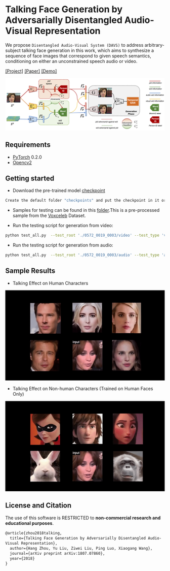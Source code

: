 # Talking Face Generation by Adversarially Disentangled Audio-Visual Representation

We propose `Disentangled Audio-Visual System (DAVS)` to address arbitrary-subject talking face generation in this work, which aims to synthesize a sequence of face images
that correspond to given speech semantics, conditioning on either an unconstrained speech audio or video.

[[Project]](https://liuziwei7.github.io/projects/TalkingFace) [[Paper]](https://arxiv.org/abs/1807.07860) [[Demo]](https://www.youtube.com/watch?v=-J2zANwdjcQ)

<img src='./misc/teaser.png' width=880>

## Requirements
* [PyTorch](https://pytorch.org/) 0.2.0
* [Opencv2](https://pytorch.org/)

## Getting started
* Download the pre-trained model [checkpoint](https://drive.google.com/file/d/1WltJlIWhG0xT-HSAFUh19F5yEkIfEW5m/view?usp=sharing)
``` bash
Create the default folder "checkpoints" and put the checkpoint in it or get the CHECKPOINT_PATH
``` 

* Samples for testing can be found in this [folder](https://drive.google.com/open?id=1ykjOZwwFfyP2V1vdUVsm2v4r1QSM-uxa).This is a pre-processed sample from the [Voxceleb](http://www.robots.ox.ac.uk/~vgg/data/voxceleb/) Dataset. 

* Run the testing script for generation from video:

``` bash
python test_all.py  --test_root './0572_0019_0003/video' --test_type 'video' --test_audio_video_length 99 --test_resume_path CHECKPOINT_PATH 
```
* Run the testing script for generation from audio:
``` bash
python test_all.py  --test_root './0572_0019_0003/audio' --test_type 'audio' --test_audio_video_length 99 --test_resume_path CHECKPOINT_PATH 
```

## Sample Results
* Talking Effect on Human Characters
<img src='./misc/demo_human.gif' width=640>

* Talking Effect on Non-human Characters (Trained on Human Faces Only)
<img src='./misc/demo_nonhuman.gif' width=640>

## License and Citation
The use of this software is RESTRICTED to **non-commercial research and educational purposes**.

```
@article{zhou2018talking,
  title={Talking Face Generation by Adversarially Disentangled Audio-Visual Representation},
  author={Hang Zhou, Yu Liu, Ziwei Liu, Ping Luo, Xiaogang Wang},
  journal={arXiv preprint arXiv:1807.07860},
  year={2018}
}
```

